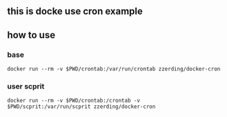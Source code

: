 ## this is docke use cron example

## how to use
### base
`docker run --rm -v $PWD/crontab:/var/run/crontab zzerding/docker-cron`

### user scprit
`docker run --rm -v $PWD/crontab:/crontab -v $PWD/scprit:/var/run/scprit zzerding/docker-cron`
